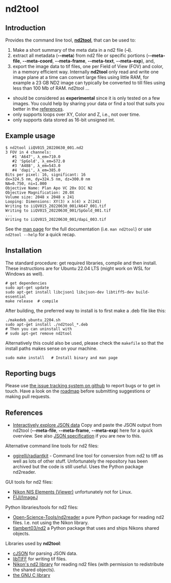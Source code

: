# nd2tool

## Introduction
Provides the command line tool, [**nd2tool**](doc/nd2tool.txt), that
can be used to:
 1. Make a short summary of the meta data in a nd2 file (**-i**).
 2. extract all metadata (**--meta**) from nd2 file or specific
    portions (**--meta-file**, **--meta-coord**, **--meta-frame**,
    **--meta-text**, **--meta-exp**), and,
 3. export the image data to tif files, one per Field of View (FOV)
    and color, in a memory efficient way. Internally **nd2tool** only
    read and write one image plane at a time can convert large files
    using little RAM, for example a 23 GB ND2 image can typically be
    converted to till files using less than 100 Mb of RAM.
nd2tool ...
 - should be considered as **experimental** since it is only tested on
    a few images. You could help by sharing your data or find a tool
    that suits you better in the [references](#references).
 - only supports loops over XY, Color and Z, i.e., not over time.
 - only supports data stored as 16-bit unsigned int.

## Example usage
```
$ nd2tool iiQV015_20220630_001.nd2
3 FOV in 4 channels:
   #1 'A647', λ_em=710.0
   #2 'SpGold', λ_em=572.0
   #3 'A488', λ_em=543.0
   #4 'dapi', λ_em=385.0
Bits per pixel: 16, significant: 16
dx=324.5 nm, dy=324.5 nm, dz=300.0 nm
NA=0.750, ni=1.000
Objective Name: Plan Apo VC 20x DIC N2
Objective Magnification: 20.0X
Volume size: 2048 x 2048 x 241
Looping: Dimensions: XY(3) x λ(4) x Z(241)
Writing to iiQV015_20220630_001/A647_001.tif
Writing to iiQV015_20220630_001/SpGold_001.tif
...
Writing to iiQV015_20220630_001/dapi_003.tif
```

See the [man page](doc/nd2tool.txt) for the full documentation
(i.e. `man nd2tool`) or use `nd2tool --help` for a quick recap.

## Installation

The standard procedure: get required libraries, compile and then
install. These instructions are for Ubuntu 22.04 LTS (might work on
WSL for Windows as well).

```
# get dependencies
sudo apt-get update
sudo apt-get install libcjson1 libcjson-dev libtiff5-dev build-essential
make release  # compile
```

After building, the preferred way to install is to first make a .deb
file like this:

```
./makedeb_ubuntu_2204.sh
sudo apt-get install ./nd2tool_*.deb
# Then you can uninstall with
# sudo apt-get remove nd2tool
```

Alternatively this could also be used, please check the `makefile` so
that the install paths makes sense on your machine.
```
sudo make install   # Install binary and man page
```

## Reporting bugs
Please use [the issue tracking system on
github](https://github.com/elgw/nd2tool/issues) to report bugs or to
get in touch. Have a look on the [roadmap](ROADMAP.md) before
submitting suggestions or making pull requests.

## References
 - [Interactively explore JSON
   data](https://jsonformatter.org/json-viewer) Copy and paste the
   JSON output from nd2tool (**--meta-file**, **--meta-frame**,
   **--meta-exp**) here for a quick overview. See also [JSON
   specification](https://www.json.org/) if you are new to this.

Alternative command line tools for nd2 files:
 - [ggirelli/radiantkit](https://github.com/ggirelli/radiantkit) - Command line
   tool for conversion from nd2 to tiff as well as lots of other
   stuff. Unfortunately the repository has been archived but the code
   is still useful. Uses the Python package nd2reader.

GUI tools for nd2 files:
 - [Nikon NIS Elements
   (Viewer)](https://www.microscope.healthcare.nikon.com/products/software/nis-elements/viewer) unfortunately not for Linux.
 - [FIJI/ImageJ](https://imagej.net/software/fiji/)

Python libraries/tools for nd2 files:
 - [Open-Science-Tools/nd2reader](https://github.com/Open-Science-Tools/nd2reader) a pure
   Python package for reading nd2 files. I.e. not using the Nikon library.
 - [tlambert03/nd2](https://github.com/tlambert03/nd2) a Python
   package that uses and ships Nikons shared objects.

Libraries used by **nd2tool**:
 - [cJSON](https://github.com/DaveGamble/cJSON) for parsing JSON data.
 - [libTIFF](http://www.libtiff.org) for writing tif files.
 - [Nikon's nd2 library](https://www.nd2sdk.com/) for reading nd2
   files (with permission to redistribute the shared objects).
 - [the GNU C library](https://www.gnu.org/software/libc/)
